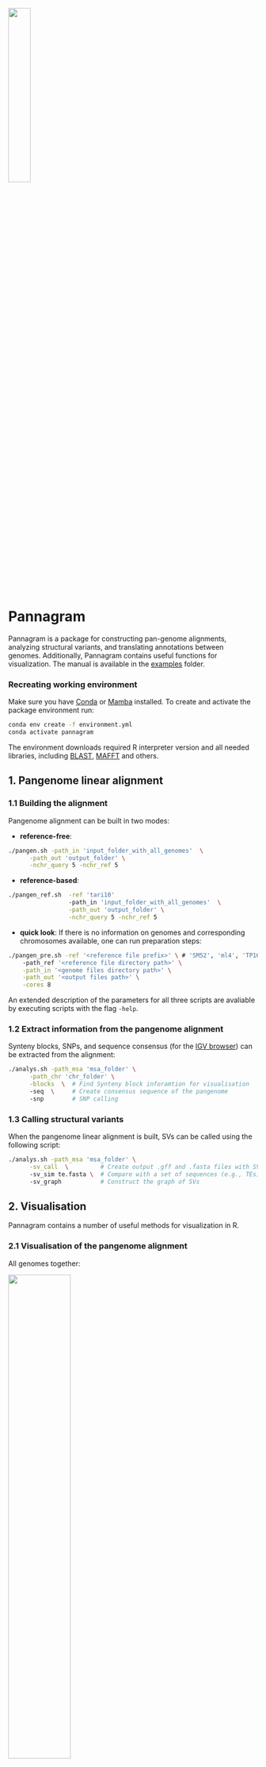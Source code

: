 <p align="left">
<img src="images/pannagram_logo.png" width="30%" height="auto">
</p>

# Pannagram


Pannagram is a package for constructing pan-genome alignments, analyzing structural variants, and translating annotations between genomes.
Additionally, Pannagram contains useful functions for visualization. The manual is available in the [examples](./examples) folder.


### Recreating working environment

Make sure you have [Conda](https://docs.conda.io/projects/conda/en/latest/index.html) or [Mamba](https://github.com/mamba-org/mamba) installed. To create and activate the package environment run:
```sh
conda env create -f environment.yml
conda activate pannagram
```
The environment downloads required R interpreter version and all needed libraries, including [BLAST](https://www.ncbi.nlm.nih.gov/books/NBK279690/), [MAFFT](https://mafft.cbrc.jp/alignment/software/manual/manual.html) and others.

## 1. Pangenome linear alignment

### 1.1 Building the alignment
Pangenome alignment can be built in two modes:
 - **reference-free**:
```sh
./pangen.sh -path_in 'input_folder_with_all_genomes'  \
      -path_out 'output_folder' \
      -nchr_query 5 -nchr_ref 5 
```

 - **reference-based**:
```sh
./pangen_ref.sh  -ref 'tari10'  
                 -path_in 'input_folder_with_all_genomes'  \
                 -path_out 'output_folder' \
                 -nchr_query 5 -nchr_ref 5 
```

 - **quick look**:
If there is no information on genomes and corresponding chromosomes available, one can run preparation steps:
```sh
./pangen_pre.sh -ref '<reference file prefix>' \ # 'SM52', 'ml4', 'TP16' etc.
    -path_ref '<reference file directory path>' \
    -path_in '<genome files directory path>' \
    -path_out '<output files path>' \
    -cores 8
```
 
An extended description of the parameters for all three scripts are avaliable by executing scripts with the flag `-help`.

### 1.2 Extract information from the pangenome alignment
Synteny blocks, SNPs, and sequence consensus (for the [IGV browser](https://igv.org)) can be extracted from the alignment:
```sh
./analys.sh -path_msa 'msa_folder' \
      -path_chr 'chr_folder' \
      -blocks  \  # Find Synteny block inforamtion for visualisation
      -seq  \     # Create consensus sequence of the pangenome
      -snp        # SNP calling
```

### 1.3 Calling structural variants
When the pangenome linear alignment is built, SVs can be called using the following script:
```sh
./analys.sh -path_msa 'msa_folder' \
      -sv_call  \         # Create output .gff and .fasta files with SVs
      -sv_sim te.fasta \  # Compare with a set of sequences (e.g., TEs)
      -sv_graph           # Construct the graph of SVs
```

## 2. Visualisation
Pannagram contains a number of useful methods for visualization in R.

### 2.1 Visualisation of the pangenome alignment
All genomes together:
<p align="left">
<img src="images/pangenome_alignment.png" width="50%" height="auto">
</p>

A dotplot for a pair of genomes:
<p align="left">
<img src="images/syntenyplot.png" width="50%" height="auto">
</p>

### 2.2 Graph of Nestedness on Structural variants

Every node is an SV:
<p align="left">
<img src="images/graph_of_svs.png" width="50%" height="auto">
</p>

Every node is a unique sequence, size - the amount of this sequence in SVs:
<p align="left">
<img src="images/graph_of_svs_te.png" width="60%" height="auto">
</p>


### 2.3 Nucleotide plot for a fragment of the alignment

 - In the ACTG-mode:

<p align="left">
<img src="images/msaplot.png" width="50%" height="auto">
</p>

```r
# --- Quick start code ---
source('utils/utils.R')  			# Functions to work with sequences
source('visualisation/msaplot.R')	# Visualisation
aln.seq = readFastaMy('aln.fasta')	# Vector of strings
aln.mx = aln2mx(aln.seq)			# Transfom into the matrix
msaplot(aln.mx)						# ggplot object
```

- In the Polymorphism mode:

<p align="left">
<img src="images/msaplot_diff.png" width="50%" height="auto">
</p>


```r
# --- Quick start code ---
msadiff(aln.mx)						# ggplot object
```
### 2.4 Dotplots of Sequences

Simultaneously on forward (dark color) and reverse complement (pink color) strands:
<p align="left">
<img src="images/dotplot.png" width="40%" height="auto">
</p>


```r
# --- Quick start code ---
source('utils/utils.R')  			# Functions to work with sequences
source('visualisation/dotplot.R')	# Visualisation
s = sample(c("A","C","G","T"), 100, replace = T)
dotplot(s, s, 15, 9)				# ggplot object
```

### 2.5 ORF-finder and visualisation

<p align="left">
<img src="images/orfplot.png" width="40%" height="auto">
</p>

```r
# --- Quick start code ---
source('utils/utils.R')  			# Functions to work with sequences
source('visualisation/orfplot.R')	# Visualisation
str = nt2seq(s)
orfs = orfFinder(str)
orfplot(orfs$pos)					# ggplot object
```


## 3. Additional useful tools
### 3.1 Search for similar sequences

#### ...in the genome
The first approach involves searching against entire genomes or individual chromosomes. 
The quickstart toy-example is:
```sh
./sim_in_genome.sh -in genes.fasta -genome genome.fasta -out out.txt
```
The result is a GFF file with hits matching the similarity threshold.

#### ...in another set
The second approach, in contrast, is designed to search for similarities against another set of sequences. 
The quickstart toy-example is:
```sh
sim_in_seqs.sh -in genes.fasta -set genome.fasta -out out.txt
```
The result is an RDS (R Data Structure) table. 
This table shows the coverage of one sequence over another and 
includes a flag column that indicates whether the sequences meet the similarity threshold. 
Additionally, the second script takes into account the coverage strand, 
determining not just if a sequence is covered, but also if it's covered in a specific orientation.

<!--

## Dependencies

BiocManager::muscle

foreach
doParallel
optparse
BiocManager::crayon
BiocManager::rhdf5
msa
dplyr
oreach
stringr
ggplot2
utils.R сам устанавливает crayon.

-->
## Acknowledgements

**Development:**
- Anna Igolkina - Lead Developer and Project Initiator
- Alexander Bezlepsky - Assistant

**Testing:**
- Anna Igolkina: Lead Tester
- Anna Glushkevich: Testing the alignment on _A. lyrata_ genomes
- Elizaveta Grigoreva: Testing the alignment on _A. thaliana_ and _A. lyrata_ genomes
- Jilong Ma: Testing the SV-graph on spider genomes
- Alexander Bezlepsky: Testing the Pannagram's functionality on Rhizobial genomes
- Gregoire Bohl-Viallefond: Testing the annotation converter on _A. thaliana_ alignment

**Resources:**
- Logo was generated with the help of DALL-E
- Parallel Processing Tool: O. Tange (2018): GNU Parallel 2018, ISBN 9781387509881, DOI [https://doi.org/10.5281/zenodo.1146014](https://doi.org/10.5281/zenodo.1146014).

